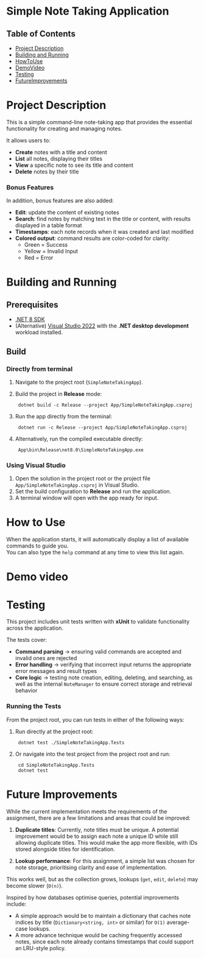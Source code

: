# Simple Note Taking Application 

## Table of Contents
- [Project Description](#project-description)
- [Building and Running](#building-and-running)
- [HowToUse](#how-to-use)
- [DemoVideo](#demo-video)
- [Testing](#testing)
- [FutureImprovements](#future-improvements)

# Project Description
This is a simple command-line note-taking app that provides the essential functionality for creating and managing notes.  

It allows users to:
- **Create** notes with a title and content  
- **List** all notes, displaying their titles  
- **View** a specific note to see its title and content  
- **Delete** notes by their title  

### Bonus Features
In addition, bonus features are also added:
- **Edit**: update the content of existing notes  
- **Search**: find notes by matching text in the title or content, with results displayed in a table format  
- **Timestamps**: each note records when it was created and last modified  
- **Colored output**: command results are color-coded for clarity:  
  - Green = Success  
  - Yellow = Invalid Input  
  - Red = Error  


# Building and Running

## Prerequisites
- [.NET 8 SDK](https://dotnet.microsoft.com/download/dotnet/8.0)  
- (Alternative) [Visual Studio 2022](https://visualstudio.microsoft.com/) with the **.NET desktop development** workload installed.

## Build

### Directly from terminal
1. Navigate to the project root (`SimpleNoteTakingApp`).  
2. Build the project in **Release** mode:  

        dotnet build -c Release --project App/SimpleNoteTakingApp.csproj

3. Run the app directly from the terminal:  

        dotnet run -c Release --project App/SimpleNoteTakingApp.csproj

4. Alternatively, run the compiled executable directly:  

        App\bin\Release\net8.0\SimpleNoteTakingApp.exe

### Using Visual Studio

1. Open the solution in the project root or the project file `App/SimpleNoteTakingApp.csproj` in Visual Studio.  
2. Set the build configuration to **Release** and run the application.
3. A terminal window will open with the app ready for input.  

# How to Use
When the application starts, it will automatically display a list of available commands to guide you.  
You can also type the `help` command at any time to view this list again. 

# Demo video

# Testing
This project includes unit tests written with **xUnit** to validate functionality across the application.  

The tests cover:  
- **Command parsing** -> ensuring valid commands are accepted and invalid ones are rejected  
- **Error handling** -> verifying that incorrect input returns the appropriate error messages and result types  
- **Core logic** -> testing note creation, editing, deleting, and searching, as well as the internal `NoteManager` to ensure correct storage and retrieval behavior  

### Running the Tests
From the project root, you can run tests in either of the following ways:

1. Run directly at the project root:  

        dotnet test ./SimpleNoteTakingApp.Tests

2. Or navigate into the test project from the project root and run:  

        cd SimpleNoteTakingApp.Tests
        dotnet test



# Future Improvements
While the current implementation meets the requirements of the assignment, there are a few limitations and areas that could be improved:

1. **Duplicate titles**: Currently, note titles must be unique. A potential improvement would be to assign each note a unique ID while still allowing duplicate titles. This would make the app more flexible, with IDs stored alongside titles for identification.

2. **Lookup performance**: For this assignment, a simple list was chosen for note storage, prioritising clarity and ease of implementation.

This works well, but as the collection grows, lookups (`get`, `edit`, `delete`) may become slower (`O(n)`).

Inspired by how databases optimise queries, potential improvements include:
   - A simple approach would be to maintain a dictionary that caches note indices by title (`Dictionary<string, int>` or similar) for `O(1)` average-case lookups.  
   - A more advance technique would be caching frequently accessed notes, since each note already contains timestamps that could support an LRU-style policy.
